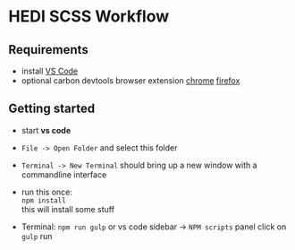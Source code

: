 # HEDI SCSS Workflow

## Requirements

* install [VS Code](https://code.visualstudio.com/Download)
* optional carbon devtools browser extension [chrome](http://ibm.biz/carbon-devtools-chrome) [firefox](http://ibm.biz/carbon-devtools-firefox)

## Getting started

* start __vs code__

* `File -> Open Folder` and select this folder

* `Terminal -> New Terminal` should bring up a new window with a commandline interface

* run this once:  
  ```npm install```  
  this will install some stuff

* Terminal: ```npm run gulp``` or vs code sidebar -> `NPM scripts` panel click on `gulp` run